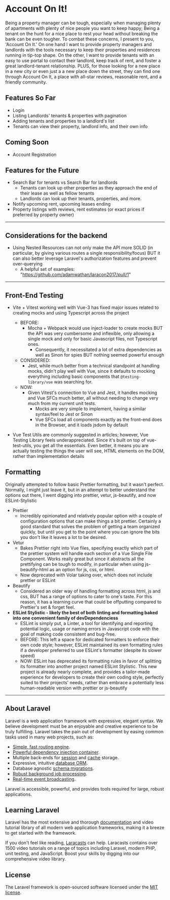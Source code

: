 # Account On It!

Being a property manager can be tough, especially when managing plenty of apartments with plenty of nice people you want to keep happy;
Being a tenant on the hunt for a nice place to rest your head without breaking the bank can be even tougher. To combat these concerns,
I present to you, 'Account On It.' On one hand I want to provide property managers and landlords with the tools necessary to keep their
properties and residences running in tip-top shape. On the other, I want to provide tenants with an easy to use portal to contact their landlord,
keep track of rent, and foster a great landlord-tenant relationship. PLUS, for those looking for a new place in a new city or even just a
a new place down the street, they can find one through Account On It, a place with all-star reviews, reasonable rent, and a friendly community.


## Features So Far

- Login
- Listing Landlords' tenants & properties with pagination
- Adding tenants and properties to a landlord's list
- Tenants can view their property, landlord info, and their own info


## Coming Soon

- Account Registration


## Features for the Future

- Search Bar for tenants vs Search Bar for landlords
  - Tenants can look up other properties as they approach the end of their lease as well as fellow tenants
  - Landlords can look up their tenants, properties, and more.
- Notify upcoming rent, upcoming leases ending
- Property listings with reviews, rent estimates (or exact prices if preferred by property owner)


---

## Considerations for the backend

- Using Nested Resources can not only make the API more SOLID (in particular, by giving various routes a single responsibility/focus) BUT
it can also better leverage Laravel's authorization features and prevent over-querying
  - A helpful set of examples: "https://github.com/adamwathan/laracon2017/pull/1"

---

## Front-End Testing

- Vite + Vitest working well with Vue-3 has fixed major issues related to creating mocks and using Typescript across the project
  - BEFORE:
    - Mocha + Webpack would use inject-loader to create mocks BUT the API was very cumbersome and inflexible, only allowing a single mock
    and only for basic Javascript files, not Typescript ones.
      - Consequently, it necessitated a lot of extra dependencies as well as Sinon for spies BUT nothing seemed powerful enough
  - CONSIDERED:
    - Jest, while much better from a technical standpoint at handling mocks, didn't play well with Vue, since it defaults to mocking everything
    including basic components that `@testing-library/vue` was searching for.
  - NOW:
    - Given Vitest's connection to Vue and Jest, it handles mocking and Vue SFCs much better, all without needing to change very much from my
    current unit tests.
      - Mocks are very simple to implement, having a similar syntax/feel to Jest or Sinon
      - Vue SFCs load all components exactly as the front-end does in the Browser, and it loads jsdom by default

- Vue Test Utils are commonly suggested in articles; however, Vue Testing Library feels underappreciated. Since it's
  built on top of vue-test-utils, you get all the essentials. Even better, it means you are actually testing the things 
  the user will see, HTML elements on the DOM, rather than implementation details


## Formatting

Originally attempted to follow basic Prettier formatting, but it wasn't perfect. Normally, I might just leave it, but 
in an attempt to better understand the options out there, I went digging into prettier, vetur, js-beautify, and now ESLint-Stylistic

- Prettier
  - Incredibly opinionated and relatively popular option with a couple of configuration options that can make things a bit prettier. 
  Certainly a good standard that solves the problem of getting a team organized quickly, but until you get to the point where you can 
  ignore the bits you don't like it leaves a lot to be desired.
- Vetur
  - Bakes Prettier right into Vue files, specifying exactly which part of the prettier system will handle each section of 
  a Vue Single File Component. Works really great but since it abstracts all the prettifying can be tough to modify, in particular
  when using js-beautify-html as an option for js, css, or html.
  - Now deprecated with Volar taking over, which does not include prettier or ESLint
- Beautify
  - Considered an older way of handling formatting across html, js and css, BUT has a range of options to cater to one's taste.
  For this reason, it has a learning curve that could be offputting compared to Prettier's set & forget feel. 
- **ESLint Stylistic - likely the best of both linting and formatting baked into one convenient family of devDependenciess**
  - ESLint is simply put, a Linter, a tool for identifying and reporting potential logic, usage or naming errors in Javascript code with the
  goal of making code consistent and bug-free.
  - BEFORE: This left a space for dedicated formatters to enforce their own code style; however,
  ESLint maintained its own formatting rules if a developer preferred to use ESLint's formatter (despite its slower speed)
  - NOW: ESLint has deprecated its formatting rules in favor of splitting its formatter into another project named ESLint Stylistic.
  This new project is already nearly complete, and provides a tailor-made experience for developers to create their own coding style,
  perfectly suited to their projects' needs, rather than embrace a potentially less human-readable version with prettier or js-beautify

---

## About Laravel

Laravel is a web application framework with expressive, elegant syntax. We believe development must be an enjoyable and creative experience to be truly fulfilling. Laravel takes the pain out of development by easing common tasks used in many web projects, such as:

-   [Simple, fast routing engine](https://laravel.com/docs/routing).
-   [Powerful dependency injection container](https://laravel.com/docs/container).
-   Multiple back-ends for [session](https://laravel.com/docs/session) and [cache](https://laravel.com/docs/cache) storage.
-   Expressive, intuitive [database ORM](https://laravel.com/docs/eloquent).
-   Database agnostic [schema migrations](https://laravel.com/docs/migrations).
-   [Robust background job processing](https://laravel.com/docs/queues).
-   [Real-time event broadcasting](https://laravel.com/docs/broadcasting).

Laravel is accessible, powerful, and provides tools required for large, robust applications.

## Learning Laravel

Laravel has the most extensive and thorough [documentation](https://laravel.com/docs) and video tutorial library of all modern web application frameworks, making it a breeze to get started with the framework.

If you don't feel like reading, [Laracasts](https://laracasts.com) can help. Laracasts contains over 1500 video tutorials on a range of topics including Laravel, modern PHP, unit testing, and JavaScript. Boost your skills by digging into our comprehensive video library.

## License

The Laravel framework is open-sourced software licensed under the [MIT license](https://opensource.org/licenses/MIT).
